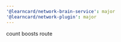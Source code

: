 ```yaml
---
'@learncard/network-brain-service': major
'@learncard/network-plugin': major
---
```


count boosts route
